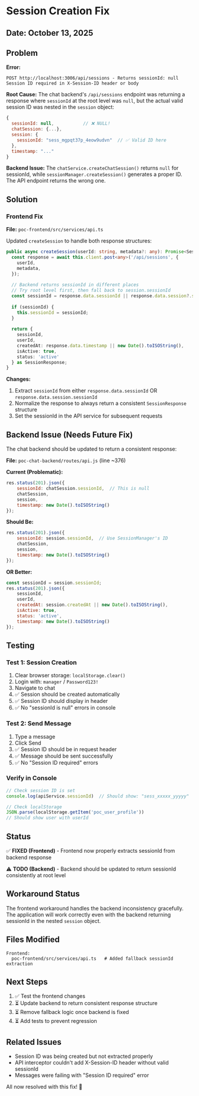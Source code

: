 # Session Creation Fix

## Date: October 13, 2025

## Problem

**Error:**
```
POST http://localhost:3006/api/sessions - Returns sessionId: null
Session ID required in X-Session-ID header or body
```

**Root Cause:**
The chat backend's `/api/sessions` endpoint was returning a response where `sessionId` at the root level was `null`, but the actual valid session ID was nested in the `session` object:

```javascript
{
  sessionId: null,           // ❌ NULL!
  chatSession: {...},
  session: {
    sessionId: "sess_mgpqt37p_4eow9udvn"  // ✅ Valid ID here
  },
  timestamp: "..."
}
```

**Backend Issue:**
The `chatService.createChatSession()` returns `null` for sessionId, while `sessionManager.createSession()` generates a proper ID. The API endpoint returns the wrong one.

## Solution

### Frontend Fix

**File:** `poc-frontend/src/services/api.ts`

Updated `createSession` to handle both response structures:

```typescript
public async createSession(userId: string, metadata?: any): Promise<SessionResponse> {
  const response = await this.client.post<any>('/api/sessions', {
    userId,
    metadata,
  });
  
  // Backend returns sessionId in different places
  // Try root level first, then fall back to session.sessionId
  const sessionId = response.data.sessionId || response.data.session?.sessionId;
  
  if (sessionId) {
    this.sessionId = sessionId;
  }
  
  return {
    sessionId,
    userId,
    createdAt: response.data.timestamp || new Date().toISOString(),
    isActive: true,
    status: 'active'
  } as SessionResponse;
}
```

**Changes:**
1. Extract `sessionId` from either `response.data.sessionId` OR `response.data.session.sessionId`
2. Normalize the response to always return a consistent `SessionResponse` structure
3. Set the sessionId in the API service for subsequent requests

## Backend Issue (Needs Future Fix)

The chat backend should be updated to return a consistent response:

**File:** `poc-chat-backend/routes/api.js` (line ~376)

**Current (Problematic):**
```javascript
res.status(201).json({
    sessionId: chatSession.sessionId,  // This is null
    chatSession,
    session,
    timestamp: new Date().toISOString()
});
```

**Should Be:**
```javascript
res.status(201).json({
    sessionId: session.sessionId,  // Use SessionManager's ID
    chatSession,
    session,
    timestamp: new Date().toISOString()
});
```

**OR Better:**
```javascript
const sessionId = session.sessionId;
res.status(201).json({
    sessionId,
    userId,
    createdAt: session.createdAt || new Date().toISOString(),
    isActive: true,
    status: 'active',
    timestamp: new Date().toISOString()
});
```

## Testing

### Test 1: Session Creation
1. Clear browser storage: `localStorage.clear()`
2. Login with: `manager` / `Password123!`
3. Navigate to chat
4. ✅ Session should be created automatically
5. ✅ Session ID should display in header
6. ✅ No "sessionId is null" errors in console

### Test 2: Send Message
1. Type a message
2. Click Send
3. ✅ Session ID should be in request header
4. ✅ Message should be sent successfully
5. ✅ No "Session ID required" errors

### Verify in Console
```javascript
// Check session ID is set
console.log(apiService.sessionId)  // Should show: "sess_xxxxx_yyyyy"

// Check localStorage
JSON.parse(localStorage.getItem('poc_user_profile'))
// Should show user with userId
```

## Status

✅ **FIXED (Frontend)** - Frontend now properly extracts sessionId from backend response

⚠️ **TODO (Backend)** - Backend should be updated to return sessionId consistently at root level

## Workaround Status

The frontend workaround handles the backend inconsistency gracefully. The application will work correctly even with the backend returning sessionId in the nested `session` object.

## Files Modified

```
Frontend:
  poc-frontend/src/services/api.ts   # Added fallback sessionId extraction
```

## Next Steps

1. ✅ Test the frontend changes
2. ⏳ Update backend to return consistent response structure
3. ⏳ Remove fallback logic once backend is fixed
4. ⏳ Add tests to prevent regression

## Related Issues

- Session ID was being created but not extracted properly
- API interceptor couldn't add X-Session-ID header without valid sessionId
- Messages were failing with "Session ID required" error

All now resolved with this fix! 🎉
